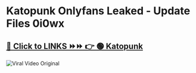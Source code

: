 
 # Katopunk Onlyfans Leaked - Update Files 0i0wx

## <h2><a href="https://clipsfans.com/Katopunk&ref=git">🔗 Click to LINKS ⏩⏩ 👉 🟢 Katopunk </a></h2>

<a href="https://clipsfans.com/Katopunk&ref=git" rel="nofollow" data-target="animated-image.originalLink"><img src="https://i.ibb.co.com/xMMVF88/686577567.gif" alt="Viral Video Original" style="max-width: 100%; display: inline-block;" data-target="animated-image.originalImage"></a>

